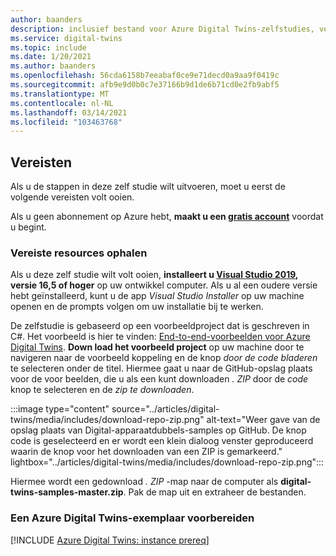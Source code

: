 ```yaml
---
author: baanders
description: inclusief bestand voor Azure Digital Twins-zelfstudies, vereisten voor het voorbeeldproject
ms.service: digital-twins
ms.topic: include
ms.date: 1/20/2021
ms.author: baanders
ms.openlocfilehash: 56cda6158b7eeabaf0ce9e71decd0a9aa9f0419c
ms.sourcegitcommit: afb9e9d0b0c7e37166b9d1de6b71cd0e2fb9abf5
ms.translationtype: MT
ms.contentlocale: nl-NL
ms.lasthandoff: 03/14/2021
ms.locfileid: "103463768"
---
```

## <a name="prerequisites"></a>Vereisten

Als u de stappen in deze zelf studie wilt uitvoeren, moet u eerst de volgende vereisten volt ooien. 

Als u geen abonnement op Azure hebt, **maakt u een [gratis account](https://azure.microsoft.com/free/?WT.mc_id=A261C142F)** voordat u begint.

### <a name="get-required-resources"></a>Vereiste resources ophalen

Als u deze zelf studie wilt volt ooien, **installeert u [Visual Studio 2019](https://visualstudio.microsoft.com/downloads/), versie 16,5 of hoger** op uw ontwikkel computer. Als u al een oudere versie hebt geïnstalleerd, kunt u de app *Visual Studio Installer* op uw machine openen en de prompts volgen om uw installatie bij te werken.

De zelfstudie is gebaseerd op een voorbeeldproject dat is geschreven in C#. Het voorbeeld is hier te vinden: [End-to-end-voorbeelden voor Azure Digital Twins](/samples/azure-samples/digital-twins-samples/digital-twins-samples). **Down load het voorbeeld project** op uw machine door te navigeren naar de voorbeeld koppeling en de knop *door de code bladeren* te selecteren onder de titel. Hiermee gaat u naar de GitHub-opslag plaats voor de voor beelden, die u als een kunt downloaden *. ZIP* door de *code* knop te selecteren en de *zip te downloaden*.

:::image type="content" source="../articles/digital-twins/media/includes/download-repo-zip.png" alt-text="Weer gave van de opslag plaats van Digital-apparaatdubbels-samples op GitHub. De knop code is geselecteerd en er wordt een klein dialoog venster geproduceerd waarin de knop voor het downloaden van een ZIP is gemarkeerd." lightbox="../articles/digital-twins/media/includes/download-repo-zip.png":::

Hiermee wordt een gedownload *. ZIP* -map naar de computer als **digital-twins-samples-master.zip**. Pak de map uit en extraheer de bestanden.

### <a name="prepare-an-azure-digital-twins-instance"></a>Een Azure Digital Twins-exemplaar voorbereiden

[!INCLUDE [Azure Digital Twins: instance prereq](digital-twins-prereq-instance.md)]
